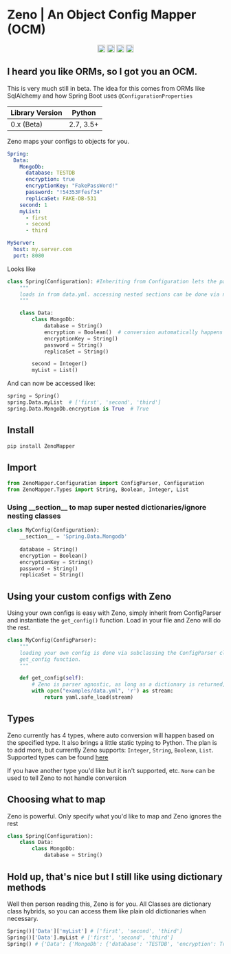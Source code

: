 # Zeno | An Object Config Mapper (OCM) 

<p align="center">
<a href="https://travis-ci.com/josephp27/Zeno"><img src="https://travis-ci.com/josephp27/Zeno.svg?branch=main" alt="Build" height="18"></a>
<a href="https://badge.fury.io/py/ZenoMapper"><img src="https://badge.fury.io/py/ZenoMapper.svg" alt="PyPI version" height="18"></a>
<a href="https://pepy.tech/project/zenomapper"><img src="https://static.pepy.tech/personalized-badge/zenomapper?period=month&units=none&left_color=black&right_color=orange&left_text=Downloads" alt="Downloads" height="18"></a>
<img src="https://img.shields.io/badge/License-Apache%202.0-blue.svg" alt="License" height="18"></a>
</p>


## I heard you like ORMs, so I got you an OCM.

This is very much still in beta. The idea for this comes from ORMs like SqlAlchemy and how Spring Boot uses `@ConfigurationProperties`

| Library Version| Python     |
| :------------- | :----------: |
| 0.x (Beta) | 2.7, 3.5+   |

Zeno maps your configs to objects for you.
```yaml
Spring:
  Data:
    MongoDb:
      database: TESTDB
      encryption: true
      encryptionKey: "FakePassWord!"
      password: "!54353Ffesf34"
      replicaSet: FAKE-DB-531
    second: 1
    myList:
      - first
      - second
      - third

MyServer:
  host: my.server.com
  port: 8080
```
Looks like
```python
class Spring(Configuration): #Inheriting from Configuration lets the parser know which class to modify
    """
    loads in from data.yml. accessing nested sections can be done via nested classes
    """

    class Data:
        class MongoDb:
            database = String()
            encryption = Boolean()  # conversion automatically happens when specifying the type
            encryptionKey = String()
            password = String()
            replicaSet = String()

        second = Integer()
        myList = List()
```
And can now be accessed like:
```python
spring = Spring()
spring.Data.myList  # ['first', 'second', 'third']
spring.Data.MongoDb.encryption is True  # True
```

## Install
```bash
pip install ZenoMapper
```

## Import
```python
from ZenoMapper.Configuration import ConfigParser, Configuration
from ZenoMapper.Types import String, Boolean, Integer, List
```
### Using \_\_section\_\_ to map super nested dictionaries/ignore nesting classes
```python
class MyConfig(Configuration):
    __section__ = 'Spring.Data.Mongodb'
    
    database = String()
    encryption = Boolean()
    encryptionKey = String()
    password = String()
    replicaSet = String()
```
## Using your custom configs with Zeno
Using your own configs is easy with Zeno, simply inherit from ConfigParser and instantiate the `get_config()` function. Load in your file and Zeno will do the rest.
```python
class MyConfig(ConfigParser):
    """
    loading your own config is done via subclassing the ConfigParser class and implementing the
    get_config function.
    """

    def get_config(self):
        # Zeno is parser agnostic, as long as a dictionary is returned, it doesn't matter what type of config files you use
        with open("examples/data.yml", 'r') as stream:
            return yaml.safe_load(stream)
```            
## Types
Zeno currently has 4 types, where auto conversion will happen based on the specified type. It also brings a little static typing to Python. The plan is to add more, but currently Zeno supports: `Integer`, `String`, `Boolean`, `List`. Supported types can be found [here](https://github.com/josephp27/Zeno/blob/main/ZenoMapper/Types.py)

If you have another type you'd like but it isn't supported, etc. `None` can be used to tell Zeno to not handle conversion

## Choosing what to map
Zeno is powerful. Only specify what you'd like to map and Zeno ignores the rest
```python
class Spring(Configuration):
    class Data:
        class MongoDb:
            database = String()
```
## Hold up, that's nice but I still like using dictionary methods
Well then person reading this, Zeno is for you. All Classes are dictionary class hybrids, so you can access them like plain old dictionaries when necessary.
```python
Spring()['Data']['myList'] # ['first', 'second', 'third']
Spring()['Data'].myList # ['first', 'second', 'third']
Spring() # {'Data': {'MongoDb': {'database': 'TESTDB', 'encryption': True, 'encryptionKey': 'FakePassWord!', 'password': '!54353Ffesf34', 'replicaSet': 'FAKE-DB-531'}, 'second': 1, 'myList': ['first', 'second', 'third']}}
```
